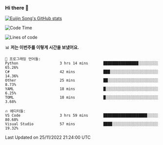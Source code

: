 ### Hi there 👋

[![Euijin Song's GitHub stats](https://github-readme-stats.vercel.app/api?username=lstar2397&count_private=true&show_icons=true&theme=tokyonight&locale=kr)](https://github.com/anuraghazra/github-readme-stats)

<!--START_SECTION:waka-->
![Code Time](http://img.shields.io/badge/Code%20Time-120%20hrs%2013%20mins-blue)

![Lines of code](https://img.shields.io/badge/%EC%A0%80%EB%8A%94%20%EC%97%AC%ED%83%9C%EA%B9%8C%EC%A7%80%20-116%20Thousand%20%EC%A4%84%EC%9D%98%20%EC%BD%94%EB%93%9C%EB%A5%BC%20%EC%9E%91%EC%84%B1%ED%96%88%EC%96%B4%EC%9A%94.-blue)

📊 **저는 이번주를 이렇게 시간을 보냈어요.** 

```text
💬 프로그래밍 언어들: 
Python                   3 hrs 14 mins       ████████████████░░░░░░░░░   65.26% 
C#                       42 mins             ███░░░░░░░░░░░░░░░░░░░░░░   14.36% 
Other                    25 mins             ██░░░░░░░░░░░░░░░░░░░░░░░   8.73% 
YAML                     18 mins             █░░░░░░░░░░░░░░░░░░░░░░░░   6.25% 
TOML                     10 mins             █░░░░░░░░░░░░░░░░░░░░░░░░   3.68%

🔥 에디터들: 
VS Code                  3 hrs 59 mins       ████████████████████░░░░░   80.68% 
Visual Studio            57 mins             ████░░░░░░░░░░░░░░░░░░░░░   19.32%

```


 Last Updated on 25/11/2022 21:24:00 UTC
<!--END_SECTION:waka-->

<!--
**lstar2397/lstar2397** is a ✨ _special_ ✨ repository because its `README.md` (this file) appears on your GitHub profile.

Here are some ideas to get you started:

- 🔭 I’m currently working on ...
- 🌱 I’m currently learning ...
- 👯 I’m looking to collaborate on ...
- 🤔 I’m looking for help with ...
- 💬 Ask me about ...
- 📫 How to reach me: ...
- 😄 Pronouns: ...
- ⚡ Fun fact: ...
-->
